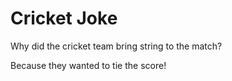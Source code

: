 # Cricket Joke

Why did the cricket team bring string to the match?

Because they wanted to tie the score!
